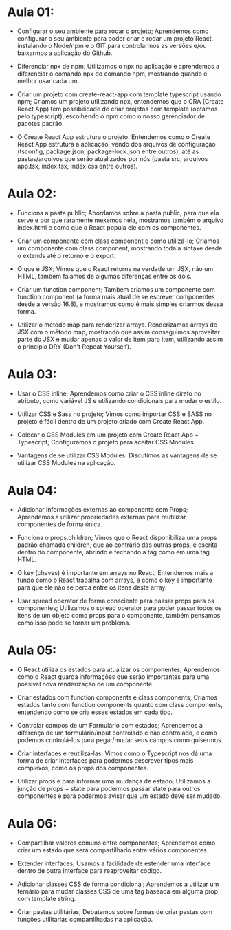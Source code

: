 # Aula 01:

- Configurar o seu ambiente para rodar o projeto;
Aprendemos como configurar o seu ambiente para poder criar e rodar um projeto React, instalando o Node/npm e o GIT para controlarmos as versões e/ou baixarmos a aplicação do Github.

- Diferenciar npx de npm;
Utilizamos o npx na aplicação e aprendemos a diferenciar o comando npx do comando npm, mostrando quando é melhor usar cada um.

- Criar um projeto com create-react-app com template typescript usando npm;
Criamos um projeto utilizando npx, entendemos que o CRA (Create React App) tem possibilidade de criar projetos com template (optamos pelo typescript), escolhendo o npm como o nosso gerenciador de pacotes padrão.

- O Create React App estrutura o projeto.
Entendemos como o Create React App estrutura a aplicação, vendo dos arquivos de configuração (tsconfig, package.json, package-lock.json entre outros), até as pastas/arquivos que serão atualizados por nós (pasta src, arquivos app.tsx, index.tsx, index.css entre outros).

# Aula 02:

- Funciona a pasta public;
Abordamos sobre a pasta public, para que ela serve e por que raramente mexemos nela, mostramos também o arquivo index.html e como que o React popula ele com os componentes.

- Criar um componente com class component e como utilizá-lo;
Criamos um componente com class component, mostrando toda a sintaxe desde o extends até o retorno e o export.

- O que é JSX;
Vimos que o React retorna na verdade um JSX, não um HTML, também falamos de algumas diferenças entre os dois.

- Criar um function component;
Também criamos um componente com function component (a forma mais atual de se escrever componentes desde a versão 16.8), e mostramos como é mais simples criarmos dessa forma.

- Utilizar o método map para renderizar arrays.
Renderizamos arrays de JSX com o método map, mostrando que assim conseguimos aproveitar parte do JSX e mudar apenas o valor de item para item, utilizando assim o princípio DRY (Don't Repeat Yourself).

# Aula 03:

- Usar o CSS inline;
Aprendemos como criar o CSS inline direto no atributo, como variável JS e utilizando condicionais para mudar o estilo.

- Utilizar CSS e Sass no projeto;
Vimos como importar CSS e SASS no projeto é fácil dentro de um projeto criado com Create React App.

- Colocar o CSS Modules em um projeto com Create React App + Typescript;
Configuramos o projeto para aceitar CSS Modules.

- Vantagens de se utilizar CSS Modules.
Discutimos as vantagens de se utilizar CSS Modules na aplicação.

# Aula 04:

- Adicionar informações externas ao componente com Props;
Aprendemos a utilizar propriedades externas para reutilizar componentes de forma única.

- Funciona o props.children;
Vimos que o React disponibiliza uma props padrão chamada children, que ao contrário das outras props, é escrita dentro do componente, abrindo e fechando a tag como em uma tag HTML.

- O key (chaves) é importante em arrays no React;
Entendemos mais a fundo como o React trabalha com arrays, e como o key é importante para que ele não se perca entre os itens deste array.

- Usar spread operator de forma consciente para passar props para os componentes;
Utilizamos o spread operator para poder passar todos os itens de um objeto como props para o componente, também pensamos como isso pode se tornar um problema.

# Aula 05:

- O React utiliza os estados para atualizar os componentes;
Aprendemos como o React guarda informações que serão importantes para uma possível nova renderização de um componente.

- Criar estados com function components e class components;
Criamos estados tanto com function components quanto com class components, entendendo como se cria esses estados em cada tipo.

- Controlar campos de um Formulário com estados;
Aprendemos a diferença de um formulário/input controlado e não controlado, e como podemos controlá-los para pegar/mudar seus campos como quisermos.

- Criar interfaces e reutilizá-las;
Vimos como o Typescript nos dá uma forma de criar interfaces para podermos descrever tipos mais complexos, como os props dos componentes.

- Utilizar props e para informar uma mudança de estado;
Utilizamos a junção de props + state para podermos passar state para outros componentes e para podermos avisar que um estado deve ser mudado.

# Aula 06:

- Compartilhar valores comuns entre componentes;
Aprendemos como criar um estado que será compartilhado entre vários componentes.

- Extender interfaces;
Usamos a facilidade de estender uma interface dentro de outra interface para reaproveitar código.

- Adicionar classes CSS de forma condicional;
Aprendemos a utilizar um ternário para mudar classes CSS de uma tag baseada em alguma prop com template string.

- Criar pastas utilitárias;
Debatemos sobre formas de criar pastas com funções utilitárias compartilhadas na aplicação.